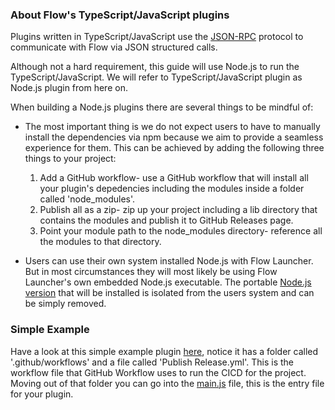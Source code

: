 ### About Flow's TypeScript/JavaScript plugins

Plugins written in TypeScript/JavaScript use the [JSON-RPC](https://flow-launcher.github.io/docs/#/json-rpc) protocol to communicate with Flow via JSON structured calls.

Although not a hard requirement, this guide will use Node.js to run the TypeScript/JavaScript. We will refer to TypeScript/JavaScript plugin as Node.js plugin from here on.

When building a Node.js plugins there are several things to be mindful of:

* The most important thing is we do not expect users to have to manually install the dependencies via npm because we aim to provide a seamless experience for them. This can be achieved by adding the following three things to your project:
    1. Add a GitHub workflow- use a GitHub workflow that will install all your plugin's depedencies including the modules inside a folder called 'node_modules'.
    2. Publish all as a zip- zip up your project including a lib directory that contains the modules and publish it to GitHub Releases page.
    3. Point your module path to the node_modules directory- reference all the modules to that directory.

* Users can use their own system installed Node.js with Flow Launcher. But in most circumstances they will most likely be using Flow Launcher's own embedded Node.js executable. The portable [Node.js version](https://nodejs.org/dist/v16.18.0/node-v16.18.0-win-x64.zip) that will be installed is isolated from the users system and can be simply removed.

### Simple Example
Have a look at this simple example plugin [here](https://github.com/Flow-Launcher/Flow.Launcher.Plugin.HelloWorldNodeJS), notice it has a folder called '.github/workflows' and a file called 'Publish Release.yml'. This is the workflow file that GitHub Workflow uses to run the CICD for the project. Moving out of that folder you can go into the [main.js](https://github.com/Flow-Launcher/Flow.Launcher.Plugin.HelloWorldNodeJS/blob/main/main.js) file, this is the entry file for your plugin.
